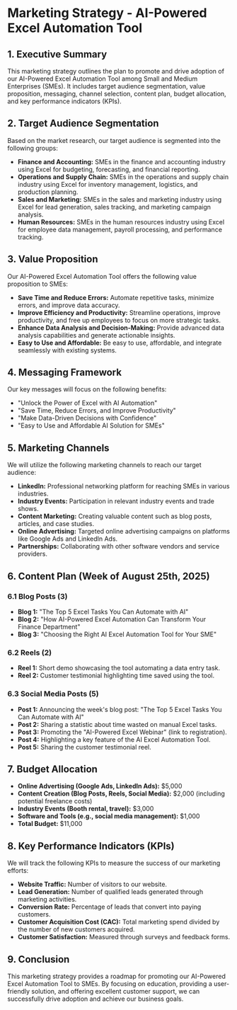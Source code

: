 # Marketing Strategy - AI-Powered Excel Automation Tool

## 1. Executive Summary

This marketing strategy outlines the plan to promote and drive adoption of our AI-Powered Excel Automation Tool among Small and Medium Enterprises (SMEs). It includes target audience segmentation, value proposition, messaging, channel selection, content plan, budget allocation, and key performance indicators (KPIs).

## 2. Target Audience Segmentation

Based on the market research, our target audience is segmented into the following groups:

*   **Finance and Accounting:** SMEs in the finance and accounting industry using Excel for budgeting, forecasting, and financial reporting.
*   **Operations and Supply Chain:** SMEs in the operations and supply chain industry using Excel for inventory management, logistics, and production planning.
*   **Sales and Marketing:** SMEs in the sales and marketing industry using Excel for lead generation, sales tracking, and marketing campaign analysis.
*   **Human Resources:** SMEs in the human resources industry using Excel for employee data management, payroll processing, and performance tracking.

## 3. Value Proposition

Our AI-Powered Excel Automation Tool offers the following value proposition to SMEs:

*   **Save Time and Reduce Errors:** Automate repetitive tasks, minimize errors, and improve data accuracy.
*   **Improve Efficiency and Productivity:** Streamline operations, improve productivity, and free up employees to focus on more strategic tasks.
*   **Enhance Data Analysis and Decision-Making:** Provide advanced data analysis capabilities and generate actionable insights.
*   **Easy to Use and Affordable:** Be easy to use, affordable, and integrate seamlessly with existing systems.

## 4. Messaging Framework

Our key messages will focus on the following benefits:

*   "Unlock the Power of Excel with AI Automation"
*   "Save Time, Reduce Errors, and Improve Productivity"
*   "Make Data-Driven Decisions with Confidence"
*   "Easy to Use and Affordable AI Solution for SMEs"

## 5. Marketing Channels

We will utilize the following marketing channels to reach our target audience:

*   **LinkedIn:** Professional networking platform for reaching SMEs in various industries.
*   **Industry Events:** Participation in relevant industry events and trade shows.
*   **Content Marketing:** Creating valuable content such as blog posts, articles, and case studies.
*   **Online Advertising:** Targeted online advertising campaigns on platforms like Google Ads and LinkedIn Ads.
*   **Partnerships:** Collaborating with other software vendors and service providers.

## 6. Content Plan (Week of August 25th, 2025)

### 6.1 Blog Posts (3)

*   **Blog 1:** "The Top 5 Excel Tasks You Can Automate with AI"
*   **Blog 2:** "How AI-Powered Excel Automation Can Transform Your Finance Department"
*   **Blog 3:** "Choosing the Right AI Excel Automation Tool for Your SME"

### 6.2 Reels (2)

*   **Reel 1:** Short demo showcasing the tool automating a data entry task.
*   **Reel 2:** Customer testimonial highlighting time saved using the tool.

### 6.3 Social Media Posts (5)

*   **Post 1:** Announcing the week's blog post: "The Top 5 Excel Tasks You Can Automate with AI"
*   **Post 2:** Sharing a statistic about time wasted on manual Excel tasks.
*   **Post 3:** Promoting the "AI-Powered Excel Webinar" (link to registration).
*   **Post 4:** Highlighting a key feature of the AI Excel Automation Tool.
*   **Post 5:** Sharing the customer testimonial reel.

## 7. Budget Allocation

*   **Online Advertising (Google Ads, LinkedIn Ads):** $5,000
*   **Content Creation (Blog Posts, Reels, Social Media):** $2,000 (including potential freelance costs)
*   **Industry Events (Booth rental, travel):** $3,000
*   **Software and Tools (e.g., social media management):** $1,000
*   **Total Budget:** $11,000

## 8. Key Performance Indicators (KPIs)

We will track the following KPIs to measure the success of our marketing efforts:

*   **Website Traffic:** Number of visitors to our website.
*   **Lead Generation:** Number of qualified leads generated through marketing activities.
*   **Conversion Rate:** Percentage of leads that convert into paying customers.
*   **Customer Acquisition Cost (CAC):** Total marketing spend divided by the number of new customers acquired.
*   **Customer Satisfaction:** Measured through surveys and feedback forms.

## 9. Conclusion

This marketing strategy provides a roadmap for promoting our AI-Powered Excel Automation Tool to SMEs. By focusing on education, providing a user-friendly solution, and offering excellent customer support, we can successfully drive adoption and achieve our business goals.